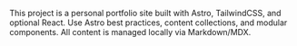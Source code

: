 <!-- Use this file to provide workspace-specific custom instructions to Copilot. For more details, visit https://code.visualstudio.com/docs/copilot/copilot-customization#_use-a-githubcopilotinstructionsmd-file -->

This project is a personal portfolio site built with Astro, TailwindCSS, and optional React. Use Astro best practices, content collections, and modular components. All content is managed locally via Markdown/MDX.
